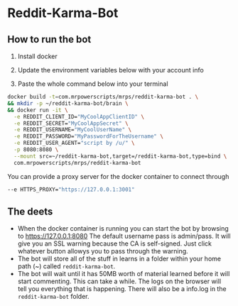 # Reddit-Karma-Bot

## How to run the bot

1. Install docker

2. Update the environment variables below with your account info

3. Paste the whole command below into your terminal

```bash
docker build -t=com.mrpowerscripts/mrps/reddit-karma-bot . \
&& mkdir -p ~/reddit-karma-bot/brain \
&& docker run -it \
  -e REDDIT_CLIENT_ID="MyCoolAppClientID" \
  -e REDDIT_SECRET="MyCoolAppSecret" \
  -e REDDIT_USERNAME="MyCoolUserName" \
  -e REDDIT_PASSWORD="MyPasswordForTheUsername" \
  -e REDDIT_USER_AGENT="script by /u/" \
  -p 8080:8080 \
  --mount src=~/reddit-karma-bot,target=/reddit-karma-bot,type=bind \
  com.mrpowerscripts/mrps/reddit-karma-bot
```

You can provide a proxy server for the docker container to connect through

```bash
--e HTTPS_PROXY="https://127.0.0.1:3001"
```

## The deets

- When the docker container is running you can start the bot by browsing to https://127.0.0.1:8080 The default username pass is admin/pass. It will give you an SSL warning because the CA is self-signed. Just click whatever button allowys you to pass through the warning.
- The bot will store all of the stuff in learns in a folder within your home path (~) called `reddit-karma-bot`.
- The bot will wait until it has 50MB worth of material learned before it will start commenting. This can take a while. The logs on the browser will tell you everything that is happening. There will also be a info.log in the `reddit-karma-bot` folder.